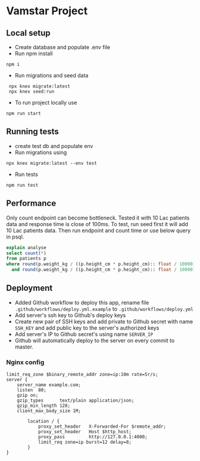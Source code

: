 # Vamstar Project

## Local setup
* Create database and populate .env file
* Run npm install
```shell
npm i
```
* Run migrations and seed data
```
 npx knex migrate:latest
 npx knex seed:run
```
* To run project locally use
```
npm run start
```

## Running tests
* create test db and populate env
* Run migrations using 
```
npx knex migrate:latest --env test
```
* Run tests
```
npm run test
```

## Performance
Only count endpoint can become bottleneck. Tested it with 10 Lac patients data and response time is close of 100ms.
To test, run seed first it will add 10 Lac patients data. Then run endpoint and count time or use below query in psql.
```sql
explain analyse
select count(*)
from patients p
where round(p.weight_kg / ((p.height_cm * p.height_cm):: float / 10000)::numeric, 2) >= 25
  and round(p.weight_kg / ((p.height_cm * p.height_cm):: float / 10000)::numeric, 2) < 30;
```


## Deployment
* Added Github workflow to deploy this app, rename file `.github/workflows/deploy.yml.example` to `.github/workflows/deploy.yml`
* Add server's ssh key to Github's deploy keys
* Create new pair of SSH keys and add private to Github secret with name `SSH_KEY` and add public key to the server's authorized keys
* Add server's IP to Github secret's using name `SERVER_IP`
* Github will automatically deploy to the server on every commit to master.

### Nginx config
```
limit_req_zone $binary_remote_addr zone=ip:10m rate=5r/s;
server {
    server_name example.com;
    listen  80;
    gzip on;
    gzip_types      text/plain application/json;
    gzip_min_length 128;
    client_max_body_size 1M;
    
        location / {
            proxy_set_header   X-Forwarded-For $remote_addr;
            proxy_set_header   Host $http_host;
            proxy_pass         http://127.0.0.1:4000;
            limit_req zone=ip burst=12 delay=8;
        }
}
```
